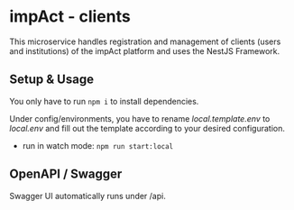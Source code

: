 # impAct  - clients
This microservice handles registration and management of clients (users and institutions) of the impAct platform and uses the NestJS Framework.

## Setup & Usage
You only have to run `npm i` to install dependencies.

Under config/environments, you have to rename *local.template.env* to *local.env* and fill out the template according to your desired configuration. 

* run in watch mode: `npm run start:local`

## OpenAPI / Swagger
Swagger UI automatically runs under /api.
